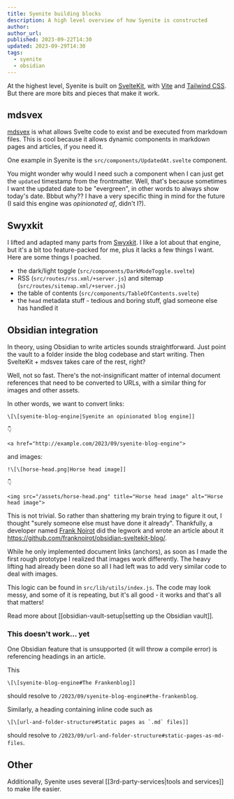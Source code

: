 ```yaml
---
title: Syenite building blocks
description: A high level overview of how Syenite is constructed
author:
author_url:
published: 2023-09-22T14:30
updated: 2023-09-29T14:30
tags:
  - syenite
  - obsidian
---
```


At the highest level, Syenite is built on [SvelteKit](https://kit.svelte.dev/), with [Vite](https://vitejs.dev/) and [Tailwind CSS](https://tailwindcss.com/). But there are  more bits and pieces that make it work.

## mdsvex

[mdsvex](https://mdsvex.com/) is what allows Svelte code to exist and be executed from markdown files. This is cool because it allows dynamic components in markdown pages and articles, if you need it.

One example in Syenite is the `src/components/UpdatedAt.svelte` component.

You might wonder why would I need such a component when I can just get the `updated` timestamp from the frontmatter. Well, that's because sometimes I want the updated date to be "evergreen", in other words to always show today's date. Bbbut why?? I have a very specific thing in mind for the future (I said this engine was *opinionated af*, didn't I?).

## Swyxkit

I lifted and adapted many parts from [Swyxkit](https://www.swyx.io/). I like a lot about that engine, but it's a bit too feature-packed for me, plus it lacks a few things I want. Here are some things I poached.

- the dark/light toggle (`src/components/DarkModeToggle.svelte`)
- RSS (`src/routes/rss.xml/+server.js`) and sitemap (`src/routes/sitemap.xml/+server.js`)
- the table of contents (`src/components/TableOfContents.svelte`)
- the `head` metadata stuff - tedious and boring stuff, glad someone else has handled it

## Obsidian integration

In theory, using Obsidian to write articles sounds straightforward. Just point the vault to a folder inside the blog codebase and start writing. Then SvelteKit + mdsvex takes care of the rest, right?

Well, not so fast. There's the not-insignificant matter of internal document references that need to be converted to URLs, with a similar thing for images and other assets.

In other words, we want to convert links:

```
\[\[syenite-blog-engine|Syenite an opinionated blog engine]]

👇

<a href="http://example.com/2023/09/syenite-blog-engine">
```

and images:

```
!\[\[horse-head.png|Horse head image]]

👇

<img src="/assets/horse-head.png" title="Horse head image" alt="Horse head image">
```

This is not trivial. So rather than shattering my brain trying to figure it out, I thought "surely someone else must have done it already". Thankfully, a developer named [Frank Noirot](https://franknoirot.co/) did the legwork and wrote an article about it https://github.com/franknoirot/obsidian-sveltekit-blog/.

While he only implemented document links (anchors), as soon as I made the first rough prototype I realized that images work differently. The heavy lifting had already been done so all I had left was to add very similar code to deal with images.

This logic can be found in `src/lib/utils/index.js`. The code may look messy, and some of it is repeating, but it's all good - it works and that's all that matters!

Read more about [[obsidian-vault-setup|setting up the Obsidian vault]].

### This doesn't work... yet

One Obsidian feature that is unsupported (it will throw a compile error) is referencing headings in an article.

This

```
\[\[syenite-blog-engine#The Frankenblog]]
```

should resolve to `/2023/09/syenite-blog-engine#the-frankenblog`.

Similarly, a heading containing inline code such as

```
\[\[url-and-folder-structure#Static pages as `.md` files]]
```

should resolve to `/2023/09/url-and-folder-structure#static-pages-as-md-files`.

## Other

Additionally, Syenite uses several [[3rd-party-services|tools and services]] to make life easier.